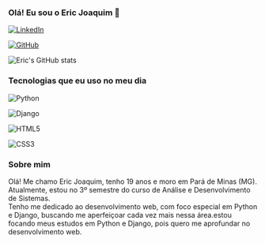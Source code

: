 ### Olá! Eu sou o Eric Joaquim 👋
[![LinkedIn](https://img.shields.io/badge/linkedin-%230077B5.svg?style=for-the-badge&logo=linkedin&logoColor=white)](https://www.linkedin.com/in/eric-alves-284826304/)

[![GitHub](https://img.shields.io/badge/github-%23121011.svg?style=for-the-badge&logo=github&logoColor=white)](https://github.com/Ericjoaquimdev)


![Eric's GitHub stats](https://github-readme-stats.vercel.app/api?username=Ericjoaquimdev&show_icons=true&theme=dark)


### Tecnologias que eu uso no meu dia

![Python](https://img.shields.io/badge/python-3670A0?style=for-the-badge&logo=python&logoColor=ffdd54)


![Django](https://img.shields.io/badge/django-%23092E20.svg?style=for-the-badge&logo=django&logoColor=white)

![HTML5](https://img.shields.io/badge/html5-%23E34F26.svg?style=for-the-badge&logo=html5&logoColor=white)

![CSS3](https://img.shields.io/badge/css3-%231572B6.svg?style=for-the-badge&logo=css3&logoColor=white)

### Sobre mim
Olá! Me chamo Eric Joaquim, tenho 19 anos e moro em Pará de Minas (MG).  
Atualmente, estou no 3º semestre do curso de Análise e Desenvolvimento de Sistemas.  
Tenho me dedicado ao desenvolvimento web, com foco especial em Python e Django, buscando me aperfeiçoar cada vez mais nessa área.estou focando meus estudos em Python e Django, pois quero me aprofundar no desenvolvimento web.
